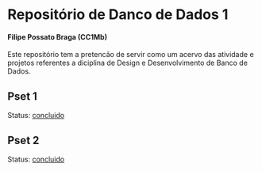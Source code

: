 # Repositório de Danco de Dados 1 <br> 
#### Filipe Possato Braga (CC1Mb)
Este repositório tem a pretencão de servir como um acervo das atividade e projetos referentes a diciplina de Design e Desenvolvimento de Banco de Dados.  

## Pset 1
Status: [concluido](Pset-1)

## Pset 2
Status: [concluido](Pset-2)
